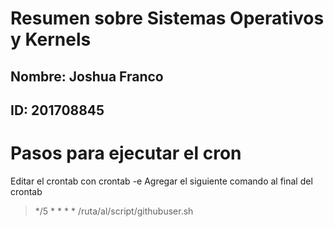 # Resumen sobre Sistemas Operativos y Kernels 

## Nombre: Joshua Franco 
## ID: 201708845 

# Pasos para ejecutar el cron 
Editar el crontab con crontab -e
Agregar el siguiente comando al final del crontab
> */5 * * * * /ruta/al/script/githubuser.sh

